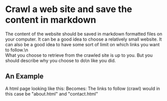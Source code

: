 # Crawl a web site and save the content in markdown
The content of the website should be saved in markdown formatted files on your computer.
It can be a good idea to choose a relatively small website.
It can also be a good idea to have some sort of limit on which links you want to follow.\n        
What you choose to retrieve from the crawled site is up to you. But you should describe why you choose to do\n            like you did.
## An Example
A html page looking like this:
Becomes:
The links to follow (crawl) would in this case be "about.html" and "contact.html"
